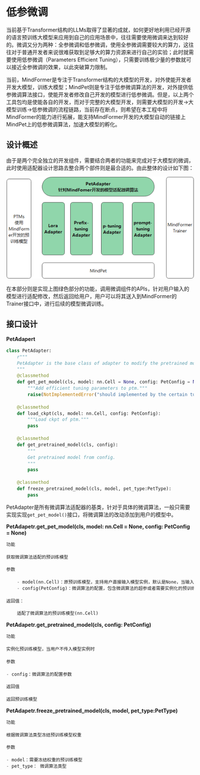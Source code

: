 # 低参微调

当前基于Transformer结构的LLMs取得了显著的成就，如何更好地利用已经开源的语言预训练大模型来应用到自己的应用场景中，往往需要使用微调来达到较好的。微调又分为两种：全参微调和低参微调，使用全参微调需要较大的算力，这往往对于普通开发者来说很难获取到足够大的算力资源来进行自己的实验；此时就需要使用低参微调（Parameters Efficient Tuning），只需要训练极少量的参数就可以接近全参微调的效果，以此突破算力限制。

当前，MindFormer是专注于Transformer结构的大模型的开发，对外使能开发者开发大模型，训练大模型；MindPet则是专注于低参微调算法的开发，对外提供低参微调算法接口，使能开发者修改自己开发的模型进行低参微调。但是，以上两个工具包均是使能各自的开发，而对于完整的大模型开发，则需要大模型的开发->大模型训练->低参微调的流程链路，当前存在断点，则希望在本工程中将MindFormer的能力进行拓展，能支持MindFormer开发的大模型自动的链接上MindPet上的低参微调算法，加速大模型的孵化。

## 设计概述

由于是两个完全独立的开发组件，需要结合两者的功能来完成对于大模型的微调，此时使用适配器设计思路去整合两个部件则是最合适的。由此整体的设计如下图：

![整体设计图](assets/MindPet.png)

在本部分则是实现上图绿色部分的功能，调用微调组件的APIs，针对用户输入的模型进行适配修改，然后返回给用户，用户可以将其送入到MindFormer的Trainer接口中，进行后续的模型微调训练。

## 接口设计

**PetAdapert**

```python
class PetAdapter:
    r"""
    PetAdapter is the base class of adapter to modify the pretrained model.
    """
    @classmethod
    def get_pet_model(cls, model: nn.Cell = None, config: PetConfig = None):
        """Add efficient tuning parameters to ptm."""
        raise(NotImplementedError("should implemented by the certain tuning algorithm."))

    @classmethod
    def load_ckpt(cls, model: nn.Cell, config: PetConfig):
        """Load ckpt of ptm."""
        pass

    @classmethod
    def get_pretrained_model(cls, config):
        """
        Get pretrained model from config.
        """
        pass

    @classmethod
    def freeze_pretrained_model(cls, model, pet_type:PetType):
        pass
```

PetAdapter是所有微调算法适配器的基类，针对于具体的微调算法，一般只需要实现实现`get_pet_model()`接口，将微调算法的改动添加到用户的模型中。

**PetAdapetr.get_pet_model(cls, model: nn.Cell = None, config: PetConfig = None)**

``` python
功能

获取微调算法适配的预训练模型

参数

    - model(nn.Cell)：原预训练模型，支持用户直接输入模型实例，默认是None，当输入是None值，则是从config中由用户输入的模型实例化MindFormer中支持的模型。
    - config(PetConfig)：微调算法的配置，包含微调算法的超参或者需要实例化的预训练模型。

返回值：

    适配了微调算法的预训练模型(nn.Cell)
```

**PetAdapetr.get_pretrained_model(cls, config: PetConfig)**

``` python
功能

实例化预训练模型，当用户不传入模型实例时

参数

- config：微调算法的配置参数

返回值

返回预训练模型
```

**PetAdapetr.freeze_pretrained_model(cls, model, pet_type:PetType)**

``` python
功能

根据微调算法类型冻结预训练模型权重

参数

- model：需要冻结权重的预训练模型
- pet_type： 微调算法类型
```

